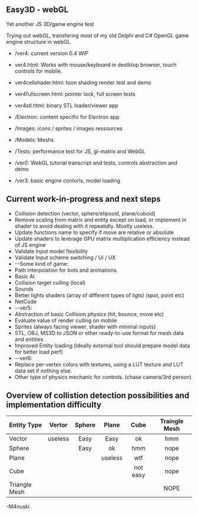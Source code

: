 Easy3D - webGL
----------
Yet another JS 3D/game engine test

Trying out webGL, transfering most of my old Delphi and C# OpenGL game engine structure in webGL

* /ver4: current version 0.4 WIP
* ver4.html: Works with mouse/keyboard in destktop browser, touch controls for mobile.
* ver4cellshader.html: toon shading render test and demo
* ver4fullscreen.html: pointer lock, full screen tests
* ver4stl.html: binary STL loader/viewer app 

* /Electron: content specific for Electron app
* /Images: icons / sprites / images ressources
* /Models: Meshs
* /Tests: performance test for JS, gl-matrix and WebGL
* /ver0: WebGL tutorial transcript and tests, controls abstraction and demo
* /ver3: basic engine contorls, model loading

Current work-in-progress and next steps
----------
* Collision detection (vector, sphere/elipsoid, plane/cuboid)
* Remove scaling from matrix and entity except on load, or implement in shader to avoid dealing with it repeatidly. Mostly useless.
* Update functions name to specify if move are relative or absolute
* Update shaders to leverage GPU matrix multiplication efficiency instead of JS engine
* Validate Input model flexibility
* Validate Input scheme switching / UI / UX
* --Some kind of game:
* Path interpolation for bots and animations.
* Basic AI
* Collision target culling (local)
* Sounds
* Better lights shaders (array of different types of ligts) (spot, point etc)
* NetCode
* --ver5:
* Abstraction of basic Collision physics (hit, bounce, move etc)
* Evaluate value of render culling on mobile
* Sprites (always facing viewer, shader with minimal inputs)
* STL, OBJ, MS3D to JSON or other ready-to-use format for mesh data and entities
* Improved Entity loading (ideally external tool should prepare model data for better load perf)
* --ver6:
* Replace per-vertex colors with textures, using a LUT texture and LUT data set if nothing else.
* Other type of physics mechanic for controls. (chase camera/3rd person)

Overview of collistion detection possibilities and implementation difficulty
-----------

| Entity Type   | Vertor  | Sphere | Plane | Cube | Traingle Mesh |
|:------------- |:-------:|:------:|:-----:|:----:|:-------------:|
| Vector        | useless |  Easy  | Easy  |  ok  |  hmm |
| Sphere        |         |  Easy  |  ok   |  hmm | nope |
| Plane         |         |        |  useless | wtf | nope |
| Cube          |         |        |       | not easy | nope |
| Triangle Mesh |         |        |       |       | NOPE |

-M4nuski
